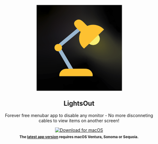 <div align="center">
<a href="https://github.com/waydabber/BetterDisplay/releases"><img src="https://github.com/AlonX2/LightsOut/blob/main/LightsOut/Assets.xcassets/AppIcon.appiconset/LightsOutLogo-512.png?raw=true" width="280" alt="LightsOut" align="center"/></a>

<h2>LightsOut</h2>
<p>Forever free menubar app to disable any monitor - No more disconneting cables to view items on another screen!</p>
<a href="https://github.com/AlonX2/LightsOut/releases/download/v1.0.3/LightsOut.dmg"><img src="https://user-images.githubusercontent.com/37590873/219133640-8b7a0179-20a7-4e02-8887-fbbd2eaad64b.png" width="180" alt="Download for macOS"/></a><br/>
<sub><b>The <a href="https://github.com/AlonX2/LightsOut/releases/">latest app version</a> requires macOS Ventura, Sonoma or Sequoia.<br>
</div>


